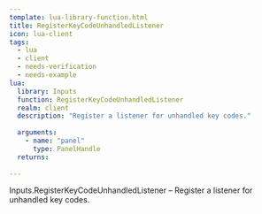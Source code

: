 ```yaml
---
template: lua-library-function.html
title: RegisterKeyCodeUnhandledListener
icon: lua-client
tags:
  - lua
  - client
  - needs-verification
  - needs-example
lua:
  library: Inputs
  function: RegisterKeyCodeUnhandledListener
  realm: client
  description: "Register a listener for unhandled key codes."
  
  arguments:
    - name: "panel"
      type: PanelHandle
  returns:
    
---
```


<div class="lua__search__keywords">
Inputs.RegisterKeyCodeUnhandledListener &#x2013; Register a listener for unhandled key codes.
</div>
